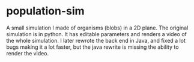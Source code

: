 # population-sim
A small simulation I made of organisms (blobs) in a 2D plane. 
The original simulation is in python. It has editable parameters and renders a video of the whole simulation. 
I later rewrote the back end in Java, and fixed a lot bugs making it a lot faster, but the java rewrite is missing the ability to render the video. 
